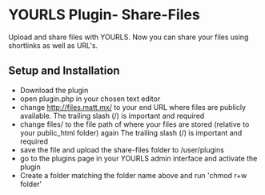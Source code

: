YOURLS Plugin- Share-Files
==========================

Upload and share files with YOURLS. Now you can share your files using shortlinks as well as URL's. 

Setup and Installation
----------------------------
* Download the plugin
* open plugin.php in your chosen text editor
* change http://files.matt.mx/ to your end URL where files are publicly available. The trailing slash (/) is important and required
* change files/ to the file path of where your files are stored (relative to your public_html folder) again The trailing slash (/) is important and required
* save the file and upload the share-files folder to /user/plugins
* go to the plugins page in your YOURLS admin interface and activate the plugin
* Create a folder matching the folder name above and run 'chmod r+w folder'
